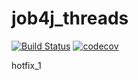 # job4j_threads

[![Build Status](https://app.travis-ci.com/RaduKostashchuk/job4j_threads.svg?branch=master)](https://app.travis-ci.com/RaduKostashchuk/job4j_threads)
[![codecov](https://codecov.io/gh/RaduKostashchuk/job4j_threads/branch/master/graph/badge.svg?token=KK5D4IOLWT)](https://codecov.io/gh/RaduKostashchuk/job4j_threads)

hotfix_1